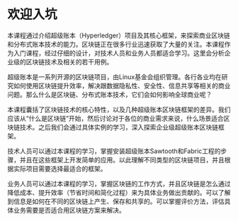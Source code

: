 # 欢迎入坑

本课程通过介绍超级账本（Hyperledger）项目及其核心框架，来探索商业区块链和分布式账本技术的能力。区块链正在很多行业迅速获取了大量的关注。本课程作为入门课程，经过仔细的设计，对技术人员和业务人员都适合学习。这里会分析企业级的区块链技术及相关的若干用例。

超级账本是一系列开源的区块链项目，由Linux基金会组织管理。各行各业均在研究如何使用区块链提升效率，解决跟数据隐私性、安全性、信息共享等相关的商业问题。那么什么是区块链、分布式账本技术，它们会如何影响全球商业呢？

本课程囊括了区块链技术的核心特性，以及几种超级账本区块链框架的差异。我们应该从“什么是区块链”开始，然后讨论对于各位的商业需求来说，什么场景适合区块链技术。之后我们会通过具体实例的学习，深入探索企业级超级账本区块链框架。

技术人员可以通过本课程的学习，掌握安装超级账本Sawtooth和Fabric工程的步骤，并且在这些框架上开发简单的应用。以此理解不同类型的区块链项目，并且根据实际项目需要选择最适合的框架。

业务人员可以通过本课程的学习，掌握区块链的工作方式，并且区块链是怎么通过降低成本、提升效率（节省时间和简化过程）来为具体业务做出贡献的。可以了解到信息是如何在不同的区块链上产生、保存和共享的。可以掌握评价方法，评估具体业务需要是否适合用区块链方案来解决。



